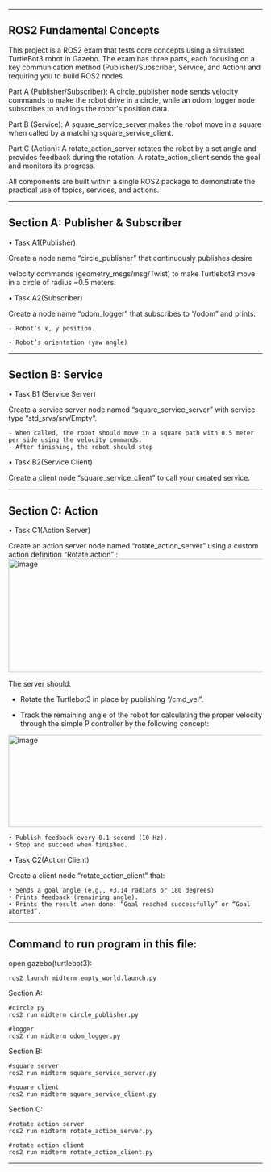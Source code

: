 -------------------------------------------------------------------------------------------------------------------------------------------------------------------------
ROS2 Fundamental Concepts
-------------------------------------------------------------------------------------------------------------------------------------------------------------------------
This project is a ROS2 exam that tests core concepts using a simulated TurtleBot3 robot in Gazebo. The exam has three parts, each focusing on a key communication method (Publisher/Subscriber, Service, and Action) and requiring you to build ROS2 nodes.


Part A (Publisher/Subscriber): 
A circle_publisher node sends velocity commands to make the robot drive in a circle, while an odom_logger node subscribes to and logs the robot's position data.


Part B (Service):
A square_service_server makes the robot move in a square when called by a matching square_service_client.


Part C (Action):
A rotate_action_server rotates the robot by a set angle and provides feedback during the rotation. A rotate_action_client sends the goal and monitors its progress.


All components are built within a single ROS2 package to demonstrate the practical use of topics, services, and actions.

-------------------------------------------------------------------------------------------------------------------------------------------------------------------------

Section A: Publisher & Subscriber
-
• Task A1(Publisher)

Create a node name “circle_publisher” that continuously publishes desire

velocity commands (geometry_msgs/msg/Twist) to make Turtlebot3 move in a circle of radius ~0.5 meters.


• Task A2(Subscriber)

Create a node name “odom_logger” that subscribes to “/odom” and prints:

    - Robot’s x, y position.
  
    - Robot’s orientation (yaw angle)


----------------------------------------------------------------------------------------------------------


Section B: Service
-
• Task B1 (Service Server)

Create a service server node named “square_service_server” with service type “std_srvs/srv/Empty”.

    - When called, the robot should move in a square path with 0.5 meter per side using the velocity commands.
    - After finishing, the robot should stop

• Task B2(Service Client)

Create a client node “square_service_client” to call your created service.


----------------------------------------------------------------------------------------------------------

Section C: Action
-
• Task C1(Action Server)

Create an action server node named “rotate_action_server” using a custom action definition “Rotate.action” :
<img width="720" height="225" alt="image" src="https://github.com/user-attachments/assets/c263e208-3f54-4253-8d0a-53c144d095ab" />


The server should:

- Rotate the Turtlebot3 in place by publishing “/cmd_vel”.

- Track the remaining angle of the robot for calculating the proper velocity through the simple P controller by the following concept:

<img width="833" height="183" alt="image" src="https://github.com/user-attachments/assets/a665ad59-11ac-42af-91be-046e664c28ec" />


    • Publish feedback every 0.1 second (10 Hz).
    • Stop and succeed when finished.


• Task C2(Action Client)

Create a client node “rotate_action_client” that:

    • Sends a goal angle (e.g., +3.14 radians or 180 degrees)
    • Prints feedback (remaining angle).
    • Prints the result when done: “Goal reached successfully” or “Goal aborted”.

    

-------------------------------------------------------------------------------------------------------------------------------------------------------------------------

Command to run program in this file:
-

open gazebo(turtlebot3):

    ros2 launch midterm empty_world.launch.py


Section A:

    #circle py
    ros2 run midterm circle_publisher.py

    #logger
    ros2 run midterm odom_logger.py


Section B:

    #square server
    ros2 run midterm square_service_server.py

    #square client
    ros2 run midterm square_service_client.py


Section C:

    #rotate action server
    ros2 run midterm rotate_action_server.py

    #rotate action client
    ros2 run midterm rotate_action_client.py


-------------------------------------------------------------------------------------------------------------------------------------------------------------------------
